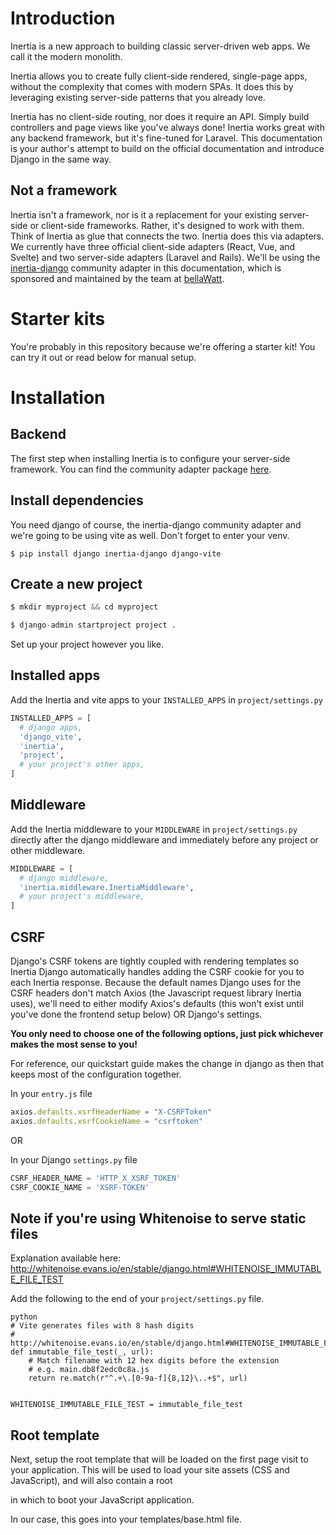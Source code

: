 # Introduction

Inertia is a new approach to building classic server-driven web apps. We call it the modern monolith.

Inertia allows you to create fully client-side rendered, single-page apps, without the complexity that comes with modern SPAs. It does this by leveraging existing server-side patterns that you already love.

Inertia has no client-side routing, nor does it require an API. Simply build controllers and page views like you've always done! Inertia works great with any backend framework, but it's fine-tuned for Laravel. This documentation is your author's attempt to build on the official documentation and introduce Django in the same way.

## Not a framework

Inertia isn't a framework, nor is it a replacement for your existing server-side or client-side frameworks. Rather, it's designed to work with them. Think of Inertia as glue that connects the two. Inertia does this via adapters. We currently have three official client-side adapters (React, Vue, and Svelte) and two server-side adapters (Laravel and Rails). We'll be using the [inertia-django](https://github.com/inertiajs/inertia-django) community adapter in this documentation, which is sponsored and maintained by the team at [bellaWatt](https://bellawatt.com).

# Starter kits

You're probably in this repository because we're offering a starter kit! You can try it out or read below for manual setup.

# Installation

## Backend

The first step when installing Inertia is to configure your server-side framework. You can find the community adapter package [here](https://pypi.org/project/inertia-django/).

## Install dependencies

You need django of course, the inertia-django community adapter and we're going to be using vite as well. Don't forget to enter your venv.

```shell
$ pip install django inertia-django django-vite
```

## Create a new project

```python
$ mkdir myproject && cd myproject

$ django-admin startproject project .
```

Set up your project however you like.

## Installed apps

Add the Inertia and vite apps to your `INSTALLED_APPS` in `project/settings.py`
```python
INSTALLED_APPS = [
  # django apps,
  'django_vite',
  'inertia',
  'project',
  # your project's other apps,
]
```

## Middleware

Add the Inertia middleware to your `MIDDLEWARE` in `project/settings.py` directly after the django middleware and immediately before any project or other middleware.
```python
MIDDLEWARE = [
  # django middleware,
  'inertia.middleware.InertiaMiddleware',
  # your project's middleware,
]
```

## CSRF

Django's CSRF tokens are tightly coupled with rendering templates so Inertia Django automatically handles adding the CSRF cookie for you to each Inertia response. Because the default names Django uses for the CSRF headers don't match Axios (the Javascript request library Inertia uses), we'll need to either modify Axios's defaults (this won't exist until you've done the frontend setup below) OR Django's settings.

**You only need to choose one of the following options, just pick whichever makes the most sense to you!**

For reference, our quickstart guide makes the change in django as then that keeps most of the configuration together.

In your `entry.js` file
```javascript
axios.defaults.xsrfHeaderName = "X-CSRFToken"
axios.defaults.xsrfCookieName = "csrftoken"
```
OR

In your Django `settings.py` file
```python
CSRF_HEADER_NAME = 'HTTP_X_XSRF_TOKEN'
CSRF_COOKIE_NAME = 'XSRF-TOKEN'
```

## Note if you're using Whitenoise to serve static files

Explanation available here: http://whitenoise.evans.io/en/stable/django.html#WHITENOISE_IMMUTABLE_FILE_TEST

Add the following to the end of your `project/settings.py` file.
```
python
# Vite generates files with 8 hash digits
# http://whitenoise.evans.io/en/stable/django.html#WHITENOISE_IMMUTABLE_FILE_TEST
def immutable_file_test(_, url):
    # Match filename with 12 hex digits before the extension
    # e.g. main.db8f2edc0c8a.js
    return re.match(r"^.+\.[0-9a-f]{8,12}\..+$", url)


WHITENOISE_IMMUTABLE_FILE_TEST = immutable_file_test
```

## Root template

Next, setup the root template that will be loaded on the first page visit to your application. This will be used to load your site assets (CSS and JavaScript), and will also contain a root <div> in which to boot your JavaScript application.

In our case, this goes into your templates/base.html file.

```python


```